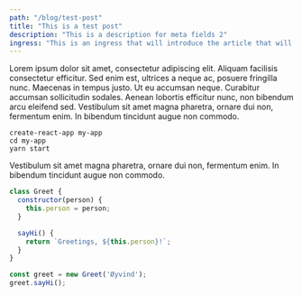 ```yaml
---
path: "/blog/test-post"
title: "This is a test post"
description: "This is a description for meta fields 2"
ingress: "This is an ingress that will introduce the article that will show below 2"
---
```


Lorem ipsum dolor sit amet, consectetur adipiscing elit. Aliquam facilisis consectetur efficitur. Sed enim est, ultrices a neque ac, posuere fringilla nunc. Maecenas in tempus justo. Ut eu accumsan neque. Curabitur accumsan sollicitudin sodales. Aenean lobortis efficitur nunc, non bibendum arcu eleifend sed. Vestibulum sit amet magna pharetra, ornare dui non, fermentum enim. In bibendum tincidunt augue non commodo.

```shell
create-react-app my-app
cd my-app
yarn start
```

Vestibulum sit amet magna pharetra, ornare dui non, fermentum enim. In bibendum tincidunt augue non commodo.

```js
class Greet {
  constructor(person) {
    this.person = person;
  }

  sayHi() {
    return `Greetings, ${this.person}!`;
  }
}

const greet = new Greet('Øyvind');
greet.sayHi();
```
